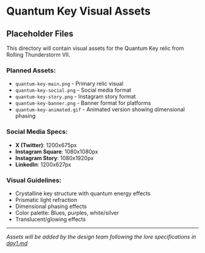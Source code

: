 # Quantum Key Visual Assets

## Placeholder Files
This directory will contain visual assets for the Quantum Key relic from Rolling Thunderstorm VII.

### Planned Assets:
- `quantum-key-main.png` - Primary relic visual
- `quantum-key-social.png` - Social media format  
- `quantum-key-story.png` - Instagram story format
- `quantum-key-banner.png` - Banner format for platforms
- `quantum-key-animated.gif` - Animated version showing dimensional phasing

### Social Media Specs:
- **X (Twitter)**: 1200x675px
- **Instagram Square**: 1080x1080px  
- **Instagram Story**: 1080x1920px
- **LinkedIn**: 1200x627px

### Visual Guidelines:
- Crystalline key structure with quantum energy effects
- Prismatic light refraction
- Dimensional phasing effects
- Color palette: Blues, purples, white/silver
- Translucent/glowing effects

---
*Assets will be added by the design team following the lore specifications in [day1.md](../../docs/scrolls/rolling-thunderstorm-vii/day1.md)*